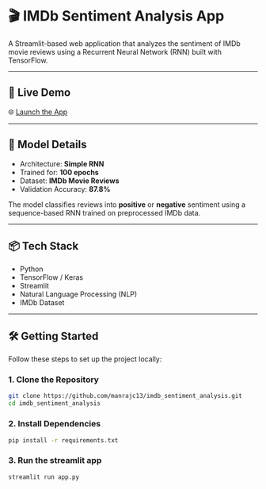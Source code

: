 # 🎬 IMDb Sentiment Analysis App

A Streamlit-based web application that analyzes the sentiment of IMDb movie reviews using a Recurrent Neural Network (RNN) built with TensorFlow.

---

## 🚀 Live Demo

🌐 [Launch the App](https://imdbsentimentanalysis-di7qztwqhsqbixg6xk6bwg.streamlit.app/)  

---

## 🧠 Model Details

- Architecture: **Simple RNN**
- Trained for: **100 epochs**
- Dataset: **IMDb Movie Reviews**
- Validation Accuracy: **87.8%**

The model classifies reviews into **positive** or **negative** sentiment using a sequence-based RNN trained on preprocessed IMDb data.

---

## 📦 Tech Stack

- Python
- TensorFlow / Keras
- Streamlit
- Natural Language Processing (NLP)
- IMDb Dataset

---

## 🛠️ Getting Started

Follow these steps to set up the project locally:

### 1. Clone the Repository

```bash
git clone https://github.com/manrajc13/imdb_sentiment_analysis.git
cd imdb_sentiment_analysis
```

### 2. Install Dependencies

```bash
pip install -r requirements.txt
```

### 3. Run the streamlit app

```bash
streamlit run app.py
```



